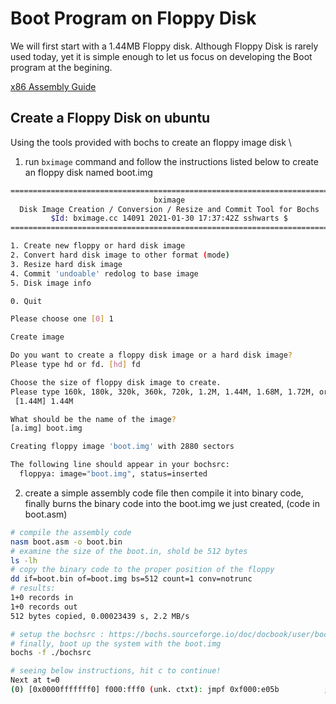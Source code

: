 # Boot Program on Floppy Disk
We will first start with a 1.44MB Floppy disk. Although Floppy Disk is rarely used today, yet it is simple enough to let us focus on developing the Boot program at the begining.

[x86 Assembly Guide](https://www.cs.virginia.edu/~evans/cs216/guides/x86.html)

## Create a Floppy Disk on ubuntu
Using the tools provided with bochs to create an floppy image disk \
1. run `bximage` command and follow the instructions listed below to create an floppy disk named boot.img
```bash
========================================================================
                                bximage
  Disk Image Creation / Conversion / Resize and Commit Tool for Bochs
         $Id: bximage.cc 14091 2021-01-30 17:37:42Z sshwarts $
========================================================================

1. Create new floppy or hard disk image
2. Convert hard disk image to other format (mode)
3. Resize hard disk image
4. Commit 'undoable' redolog to base image
5. Disk image info

0. Quit

Please choose one [0] 1

Create image

Do you want to create a floppy disk image or a hard disk image?
Please type hd or fd. [hd] fd

Choose the size of floppy disk image to create.
Please type 160k, 180k, 320k, 360k, 720k, 1.2M, 1.44M, 1.68M, 1.72M, or 2.88M.
 [1.44M] 1.44M

What should be the name of the image?
[a.img] boot.img

Creating floppy image 'boot.img' with 2880 sectors

The following line should appear in your bochsrc:
  floppya: image="boot.img", status=inserted

```
2. create a simple assembly code file then compile it into binary code, finally burns the binary code into the boot.img we just created, (code in boot.asm)
```bash
# compile the assembly code
nasm boot.asm -o boot.bin
# examine the size of the boot.in, shold be 512 bytes
ls -lh
# copy the binary code to the proper position of the floppy
dd if=boot.bin of=boot.img bs=512 count=1 conv=notrunc
# results:
1+0 records in
1+0 records out
512 bytes copied, 0.00023439 s, 2.2 MB/s

# setup the bochsrc : https://bochs.sourceforge.io/doc/docbook/user/bochsrc.html
# finally, boot up the system with the boot.img
bochs -f ./bochsrc

# seeing below instructions, hit c to continue!
Next at t=0
(0) [0x0000fffffff0] f000:fff0 (unk. ctxt): jmpf 0xf000:e05b          ; ea5be000f0
```
